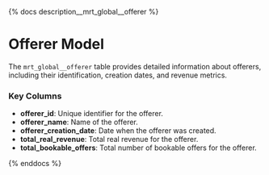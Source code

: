 {% docs description__mrt_global__offerer %}
# Offerer Model

The `mrt_global__offerer` table provides detailed information about offerers, including their identification, creation dates, and revenue metrics.

### Key Columns
- **offerer_id**: Unique identifier for the offerer.
- **offerer_name**: Name of the offerer.
- **offerer_creation_date**: Date when the offerer was created.
- **total_real_revenue**: Total real revenue for the offerer.
- **total_bookable_offers**: Total number of bookable offers for the offerer.


{% enddocs %}
